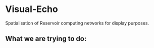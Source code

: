 # Visual-Echo
Spatialisation of Reservoir computing networks for display purposes.

## What we are trying to do:
